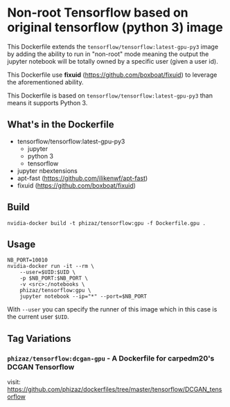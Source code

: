 # Non-root Tensorflow based on original tensorflow (python 3) image

This Dockerfile extends the `tensorflow/tensorflow:latest-gpu-py3` image by adding the ability to run in "non-root" mode meaning the output the jupyter notebook will be totally owned by a specific user (given a user id).

This Dockerfile use **fixuid** (https://github.com/boxboat/fixuid) to leverage the aforementioned ability.

This Dockerfile is based on `tensorflow/tensorflow:latest-gpu-py3` than means it supports Python 3.

## What's in the Dockerfile

- tensorflow/tensorflow:latest-gpu-py3
    - jupyter
    - python 3
    - tensorflow
- jupyter nbextensions
- apt-fast (https://github.com/ilikenwf/apt-fast)
- fixuid (https://github.com/boxboat/fixuid)

## Build

```
nvidia-docker build -t phizaz/tensorflow:gpu -f Dockerfile.gpu .
```

## Usage

```
NB_PORT=10010
nvidia-docker run -it --rm \
    --user=$UID:$UID \
    -p $NB_PORT:$NB_PORT \
    -v <src>:/notebooks \
    phizaz/tensorflow:gpu \
    jupyter notebook --ip="*" --port=$NB_PORT
```

With `--user` you can specify the runner of this image which in this case is the current user `$UID`.

## Tag Variations

### `phizaz/tensorflow:dcgan-gpu` - A Dockerfile for carpedm20's DCGAN Tensorflow

visit: https://github.com/phizaz/dockerfiles/tree/master/tensorflow/DCGAN_tensorflow
